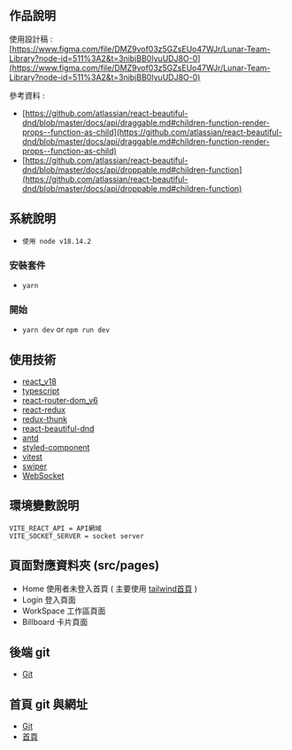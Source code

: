 ## 作品說明

使用設計稿 : [https://www.figma.com/file/DMZ9vof03z5GZsEUo47WJr/Lunar-Team-Library?node-id=511%3A2&t=3nibjBB0IyuUDJ8O-0](https://www.figma.com/file/DMZ9vof03z5GZsEUo47WJr/Lunar-Team-Library?node-id=511%3A2&t=3nibjBB0IyuUDJ8O-0)

參考資料 :

- [https://github.com/atlassian/react-beautiful-dnd/blob/master/docs/api/draggable.md#children-function-render-props--function-as-child](https://github.com/atlassian/react-beautiful-dnd/blob/master/docs/api/draggable.md#children-function-render-props--function-as-child)
- [https://github.com/atlassian/react-beautiful-dnd/blob/master/docs/api/droppable.md#children-function](https://github.com/atlassian/react-beautiful-dnd/blob/master/docs/api/droppable.md#children-function)

## 系統說明

- `使用 node v18.14.2`

### 安裝套件

- `yarn`

### 開始

- `yarn dev` or `npm run dev`

## 使用技術

- [react_v18](https://zh-hant.reactjs.org/)
- [typescript](https://www.typescriptlang.org/)
- [react-router-dom_v6](https://reactrouter.com/en/main)
- [react-redux](https://react-redux.js.org/)
- [redux-thunk](https://github.com/reduxjs/redux-thunk)
- [react-beautiful-dnd](https://github.com/atlassian/react-beautiful-dnd)
- [antd](https://ant.design/docs/react/introduce)
- [styled-component](https://styled-components.com/)
- [vitest](https://cn.vitest.dev/api/)
- [swiper](https://swiperjs.com/react)
- [WebSocket](https://developer.mozilla.org/en-US/docs/Web/API/WebSocket/send)

## 環境變數說明

```env
VITE_REACT_API = API網域
VITE_SOCKET_SERVER = socket server
```

## 頁面對應資料夾 (src/pages)

- Home 使用者未登入首頁 ( 主要使用 [tailwind首頁](https://lunar-sigma.vercel.app/) )
- Login 登入頁面
- WorkSpace 工作區頁面
- Billboard 卡片頁面

## 後端 git

- [Git](https://github.com/kimnTai/prometheus)

## 首頁 git 與網址

- [Git](https://github.com/Hsinny/lunar-landing-page)
- [首頁](https://lunar-sigma.vercel.app/)
